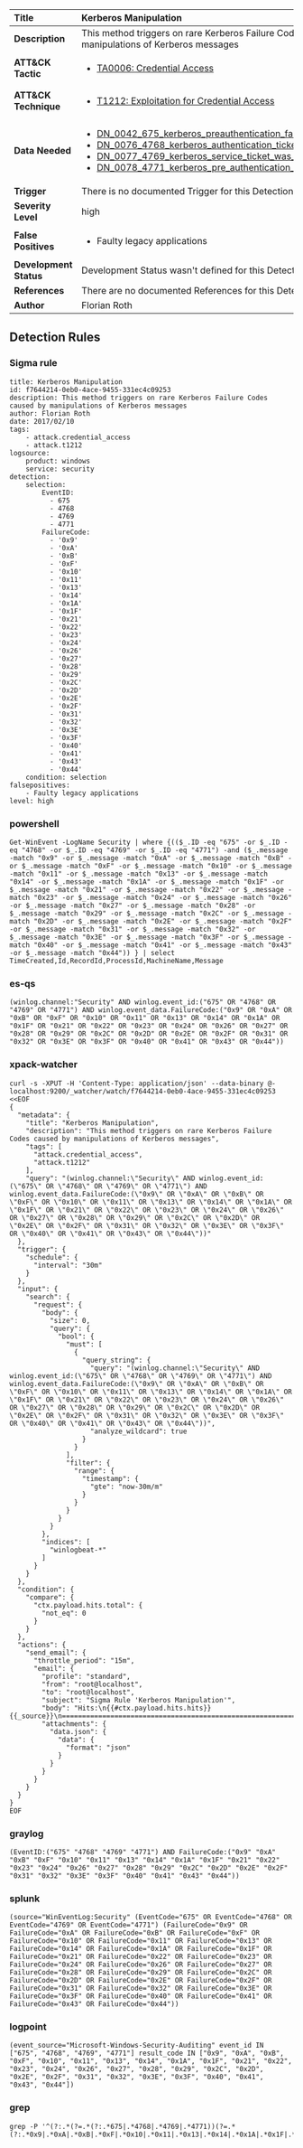 | Title                    | Kerberos Manipulation       |
|:-------------------------|:------------------|
| **Description**          | This method triggers on rare Kerberos Failure Codes caused by manipulations of Kerberos messages |
| **ATT&amp;CK Tactic**    |  <ul><li>[TA0006: Credential Access](https://attack.mitre.org/tactics/TA0006)</li></ul>  |
| **ATT&amp;CK Technique** | <ul><li>[T1212: Exploitation for Credential Access](https://attack.mitre.org/techniques/T1212)</li></ul>  |
| **Data Needed**          | <ul><li>[DN_0042_675_kerberos_preauthentication_failed](../Data_Needed/DN_0042_675_kerberos_preauthentication_failed.md)</li><li>[DN_0076_4768_kerberos_authentication_ticket_was_requested](../Data_Needed/DN_0076_4768_kerberos_authentication_ticket_was_requested.md)</li><li>[DN_0077_4769_kerberos_service_ticket_was_requested](../Data_Needed/DN_0077_4769_kerberos_service_ticket_was_requested.md)</li><li>[DN_0078_4771_kerberos_pre_authentication_failed](../Data_Needed/DN_0078_4771_kerberos_pre_authentication_failed.md)</li></ul>  |
| **Trigger**              |  There is no documented Trigger for this Detection Rule yet  |
| **Severity Level**       | high |
| **False Positives**      | <ul><li>Faulty legacy applications</li></ul>  |
| **Development Status**   |  Development Status wasn't defined for this Detection Rule yet  |
| **References**           |  There are no documented References for this Detection Rule yet  |
| **Author**               | Florian Roth |


## Detection Rules

### Sigma rule

```
title: Kerberos Manipulation
id: f7644214-0eb0-4ace-9455-331ec4c09253
description: This method triggers on rare Kerberos Failure Codes caused by manipulations of Kerberos messages
author: Florian Roth
date: 2017/02/10
tags:
    - attack.credential_access
    - attack.t1212
logsource:
    product: windows
    service: security
detection:
    selection:
        EventID:
          - 675
          - 4768
          - 4769
          - 4771
        FailureCode:
          - '0x9'
          - '0xA'
          - '0xB'
          - '0xF'
          - '0x10'
          - '0x11'
          - '0x13'
          - '0x14'
          - '0x1A'
          - '0x1F'
          - '0x21'
          - '0x22'
          - '0x23'
          - '0x24'
          - '0x26'
          - '0x27'
          - '0x28'
          - '0x29'
          - '0x2C'
          - '0x2D'
          - '0x2E'
          - '0x2F'
          - '0x31'
          - '0x32'
          - '0x3E'
          - '0x3F'
          - '0x40'
          - '0x41'
          - '0x43'
          - '0x44'
    condition: selection
falsepositives:
    - Faulty legacy applications
level: high

```





### powershell
    
```
Get-WinEvent -LogName Security | where {(($_.ID -eq "675" -or $_.ID -eq "4768" -or $_.ID -eq "4769" -or $_.ID -eq "4771") -and ($_.message -match "0x9" -or $_.message -match "0xA" -or $_.message -match "0xB" -or $_.message -match "0xF" -or $_.message -match "0x10" -or $_.message -match "0x11" -or $_.message -match "0x13" -or $_.message -match "0x14" -or $_.message -match "0x1A" -or $_.message -match "0x1F" -or $_.message -match "0x21" -or $_.message -match "0x22" -or $_.message -match "0x23" -or $_.message -match "0x24" -or $_.message -match "0x26" -or $_.message -match "0x27" -or $_.message -match "0x28" -or $_.message -match "0x29" -or $_.message -match "0x2C" -or $_.message -match "0x2D" -or $_.message -match "0x2E" -or $_.message -match "0x2F" -or $_.message -match "0x31" -or $_.message -match "0x32" -or $_.message -match "0x3E" -or $_.message -match "0x3F" -or $_.message -match "0x40" -or $_.message -match "0x41" -or $_.message -match "0x43" -or $_.message -match "0x44")) } | select TimeCreated,Id,RecordId,ProcessId,MachineName,Message
```


### es-qs
    
```
(winlog.channel:"Security" AND winlog.event_id:("675" OR "4768" OR "4769" OR "4771") AND winlog.event_data.FailureCode:("0x9" OR "0xA" OR "0xB" OR "0xF" OR "0x10" OR "0x11" OR "0x13" OR "0x14" OR "0x1A" OR "0x1F" OR "0x21" OR "0x22" OR "0x23" OR "0x24" OR "0x26" OR "0x27" OR "0x28" OR "0x29" OR "0x2C" OR "0x2D" OR "0x2E" OR "0x2F" OR "0x31" OR "0x32" OR "0x3E" OR "0x3F" OR "0x40" OR "0x41" OR "0x43" OR "0x44"))
```


### xpack-watcher
    
```
curl -s -XPUT -H 'Content-Type: application/json' --data-binary @- localhost:9200/_watcher/watch/f7644214-0eb0-4ace-9455-331ec4c09253 <<EOF
{
  "metadata": {
    "title": "Kerberos Manipulation",
    "description": "This method triggers on rare Kerberos Failure Codes caused by manipulations of Kerberos messages",
    "tags": [
      "attack.credential_access",
      "attack.t1212"
    ],
    "query": "(winlog.channel:\"Security\" AND winlog.event_id:(\"675\" OR \"4768\" OR \"4769\" OR \"4771\") AND winlog.event_data.FailureCode:(\"0x9\" OR \"0xA\" OR \"0xB\" OR \"0xF\" OR \"0x10\" OR \"0x11\" OR \"0x13\" OR \"0x14\" OR \"0x1A\" OR \"0x1F\" OR \"0x21\" OR \"0x22\" OR \"0x23\" OR \"0x24\" OR \"0x26\" OR \"0x27\" OR \"0x28\" OR \"0x29\" OR \"0x2C\" OR \"0x2D\" OR \"0x2E\" OR \"0x2F\" OR \"0x31\" OR \"0x32\" OR \"0x3E\" OR \"0x3F\" OR \"0x40\" OR \"0x41\" OR \"0x43\" OR \"0x44\"))"
  },
  "trigger": {
    "schedule": {
      "interval": "30m"
    }
  },
  "input": {
    "search": {
      "request": {
        "body": {
          "size": 0,
          "query": {
            "bool": {
              "must": [
                {
                  "query_string": {
                    "query": "(winlog.channel:\"Security\" AND winlog.event_id:(\"675\" OR \"4768\" OR \"4769\" OR \"4771\") AND winlog.event_data.FailureCode:(\"0x9\" OR \"0xA\" OR \"0xB\" OR \"0xF\" OR \"0x10\" OR \"0x11\" OR \"0x13\" OR \"0x14\" OR \"0x1A\" OR \"0x1F\" OR \"0x21\" OR \"0x22\" OR \"0x23\" OR \"0x24\" OR \"0x26\" OR \"0x27\" OR \"0x28\" OR \"0x29\" OR \"0x2C\" OR \"0x2D\" OR \"0x2E\" OR \"0x2F\" OR \"0x31\" OR \"0x32\" OR \"0x3E\" OR \"0x3F\" OR \"0x40\" OR \"0x41\" OR \"0x43\" OR \"0x44\"))",
                    "analyze_wildcard": true
                  }
                }
              ],
              "filter": {
                "range": {
                  "timestamp": {
                    "gte": "now-30m/m"
                  }
                }
              }
            }
          }
        },
        "indices": [
          "winlogbeat-*"
        ]
      }
    }
  },
  "condition": {
    "compare": {
      "ctx.payload.hits.total": {
        "not_eq": 0
      }
    }
  },
  "actions": {
    "send_email": {
      "throttle_period": "15m",
      "email": {
        "profile": "standard",
        "from": "root@localhost",
        "to": "root@localhost",
        "subject": "Sigma Rule 'Kerberos Manipulation'",
        "body": "Hits:\n{{#ctx.payload.hits.hits}}{{_source}}\n================================================================================\n{{/ctx.payload.hits.hits}}",
        "attachments": {
          "data.json": {
            "data": {
              "format": "json"
            }
          }
        }
      }
    }
  }
}
EOF

```


### graylog
    
```
(EventID:("675" "4768" "4769" "4771") AND FailureCode:("0x9" "0xA" "0xB" "0xF" "0x10" "0x11" "0x13" "0x14" "0x1A" "0x1F" "0x21" "0x22" "0x23" "0x24" "0x26" "0x27" "0x28" "0x29" "0x2C" "0x2D" "0x2E" "0x2F" "0x31" "0x32" "0x3E" "0x3F" "0x40" "0x41" "0x43" "0x44"))
```


### splunk
    
```
(source="WinEventLog:Security" (EventCode="675" OR EventCode="4768" OR EventCode="4769" OR EventCode="4771") (FailureCode="0x9" OR FailureCode="0xA" OR FailureCode="0xB" OR FailureCode="0xF" OR FailureCode="0x10" OR FailureCode="0x11" OR FailureCode="0x13" OR FailureCode="0x14" OR FailureCode="0x1A" OR FailureCode="0x1F" OR FailureCode="0x21" OR FailureCode="0x22" OR FailureCode="0x23" OR FailureCode="0x24" OR FailureCode="0x26" OR FailureCode="0x27" OR FailureCode="0x28" OR FailureCode="0x29" OR FailureCode="0x2C" OR FailureCode="0x2D" OR FailureCode="0x2E" OR FailureCode="0x2F" OR FailureCode="0x31" OR FailureCode="0x32" OR FailureCode="0x3E" OR FailureCode="0x3F" OR FailureCode="0x40" OR FailureCode="0x41" OR FailureCode="0x43" OR FailureCode="0x44"))
```


### logpoint
    
```
(event_source="Microsoft-Windows-Security-Auditing" event_id IN ["675", "4768", "4769", "4771"] result_code IN ["0x9", "0xA", "0xB", "0xF", "0x10", "0x11", "0x13", "0x14", "0x1A", "0x1F", "0x21", "0x22", "0x23", "0x24", "0x26", "0x27", "0x28", "0x29", "0x2C", "0x2D", "0x2E", "0x2F", "0x31", "0x32", "0x3E", "0x3F", "0x40", "0x41", "0x43", "0x44"])
```


### grep
    
```
grep -P '^(?:.*(?=.*(?:.*675|.*4768|.*4769|.*4771))(?=.*(?:.*0x9|.*0xA|.*0xB|.*0xF|.*0x10|.*0x11|.*0x13|.*0x14|.*0x1A|.*0x1F|.*0x21|.*0x22|.*0x23|.*0x24|.*0x26|.*0x27|.*0x28|.*0x29|.*0x2C|.*0x2D|.*0x2E|.*0x2F|.*0x31|.*0x32|.*0x3E|.*0x3F|.*0x40|.*0x41|.*0x43|.*0x44)))'
```



